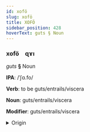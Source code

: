 ```yaml
---
id: xofö
slug: xofö
title: XOFÖ
sidebar_position: 428
hoverText: guts § Noun
---
```


### xofö&emsp;<span kind="abugida">ɋɤı</span>

*guts* **§** Noun

**IPA**: /ˈʃɑ.fo/

**Verb**: to be guts/entrails/viscera

**Noun**: guts/entrails/viscera

**Modifier**: guts/entrails/viscera

<details>
    <summary>Origin</summary>
    Otomian xafo [ʃaɸo]<br/>
    <em>Oto-Manguean Language Family</em>
</details>